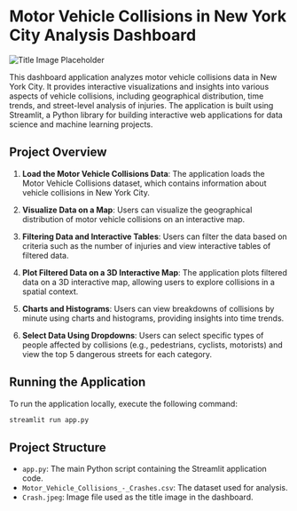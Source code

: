 

 
# Motor Vehicle Collisions in New York City Analysis Dashboard

![Title Image Placeholder](Crash.jpegg)

This dashboard application analyzes motor vehicle collisions data in New York City. It provides interactive visualizations and insights into various aspects of vehicle collisions, including geographical distribution, time trends, and street-level analysis of injuries. The application is built using Streamlit, a Python library for building interactive web applications for data science and machine learning projects.

## Project Overview

1. **Load the Motor Vehicle Collisions Data**: The application loads the Motor Vehicle Collisions dataset, which contains information about vehicle collisions in New York City.

2. **Visualize Data on a Map**: Users can visualize the geographical distribution of motor vehicle collisions on an interactive map.

3. **Filtering Data and Interactive Tables**: Users can filter the data based on criteria such as the number of injuries and view interactive tables of filtered data.

4. **Plot Filtered Data on a 3D Interactive Map**: The application plots filtered data on a 3D interactive map, allowing users to explore collisions in a spatial context.

5. **Charts and Histograms**: Users can view breakdowns of collisions by minute using charts and histograms, providing insights into time trends.

6. **Select Data Using Dropdowns**: Users can select specific types of people affected by collisions (e.g., pedestrians, cyclists, motorists) and view the top 5 dangerous streets for each category.

## Running the Application

To run the application locally, execute the following command:

```bash
streamlit run app.py
```

## Project Structure

- `app.py`: The main Python script containing the Streamlit application code.
- `Motor_Vehicle_Collisions_-_Crashes.csv`: The dataset used for analysis.
- `Crash.jpeg`: Image file used as the title image in the dashboard.
